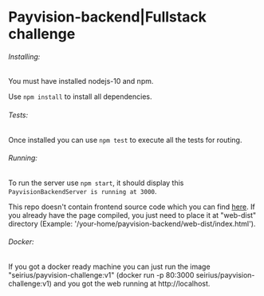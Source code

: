 # Payvision-backend|Fullstack challenge

###### Installing: 
You must have installed nodejs-10 and npm.

Use `npm install` to install all dependencies.

###### Tests:
Once installed you can use `npm test` to execute all the tests for routing.

###### Running:
To run the server use `npm start`, it should display this `PayvisionBackendServer is running at 3000`.

This repo doesn't contain frontend source code which you can find [here](https://github.com/seirius/free-folk-renderer). 
If you already have the page compiled, you just need to place it at "web-dist" directory (Example: '/your-home/payvision-backend/web-dist/index.html').


###### Docker:
If you got a docker ready machine you can just run the image "seirius/payvision-challenge:v1" (docker run -p 80:3000 seirius/payvision-challenge:v1) and you got the web running at http://localhost.
